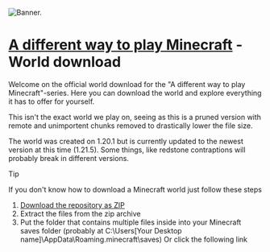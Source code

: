 ![Banner.](https://yt3.googleusercontent.com/Z0K0JwLxN4FHCaoOz33fh1ZS7kAJdJm-BTxxzxnIE0LwXQkZd_tEK7lxBqaEuk6wpQZtTP311kc=w1707-fcrop64=1,00005a57ffffa5a8-k-c0xffffffff-no-nd-rj)
# [A different way to play Minecraft](https://www.youtube.com/@TheTrustToday) - World download
Welcome on the official world download for the "A different way to play Minecraft"-series. Here you can download the world and explore everything it has to offer for yourself.

This isn't the exact world we play on, seeing as this is a pruned version with remote and unimportent chunks removed to drastically lower the file size.

The world was created on 1.20.1 but is currently updated to the newest version at this time (1.21.5).
Some things, like redstone contraptions will probably break in different versions.

> [!TIP]
> If you don't know how to download a Minecraft world just follow these steps 
> 1. [Download the repository as ZIP](https://github.com/J4PC/A_different_way_to_play_Minecraft-world_download/archive/refs/heads/main.zip)
> 2. Extract the files from the zip archive
> 3. Put the folder that contains multiple files inside into your Minecraft saves folder (probably at C:\Users\[Your Desktop name]\AppData\Roaming\.minecraft\saves)
> Or click the following link

